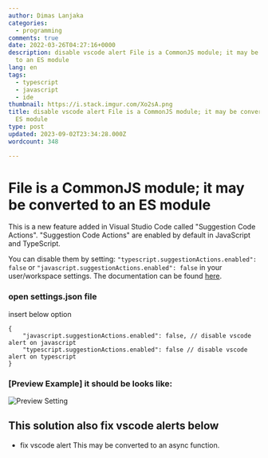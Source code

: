 ```yaml
---
author: Dimas Lanjaka
categories:
  - programming
comments: true
date: 2022-03-26T04:27:16+0000
description: disable vscode alert File is a CommonJS module; it may be converted
  to an ES module
lang: en
tags:
  - typescript
  - javascript
  - ide
thumbnail: https://i.stack.imgur.com/Xo2sA.png
title: disable vscode alert File is a CommonJS module; it may be converted to an
  ES module
type: post
updated: 2023-09-02T23:34:28.000Z
wordcount: 348

---
```


# File is a CommonJS module; it may be converted to an ES module
This is a new feature added in Visual Studio Code called "Suggestion Code Actions". "Suggestion Code Actions" are enabled by default in JavaScript and TypeScript.

You can disable them by setting: `"typescript.suggestionActions.enabled": false` or `"javascript.suggestionActions.enabled": false` in your user/workspace settings. The documentation can be found [here](https://code.visualstudio.com/docs/getstarted/settings).

### open settings.json file
insert below option
```jsonc
{
    "javascript.suggestionActions.enabled": false, // disable vscode alert on javascript
    "typescript.suggestionActions.enabled": false // disable vscode alert on typescript
}
```

### [Preview Example] it should be looks like:
![Preview Setting](https://i.stack.imgur.com/2AUwp.png)

## This solution also fix vscode alerts below
- fix vscode alert This may be converted to an async function.